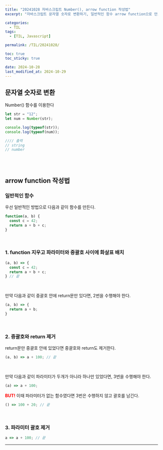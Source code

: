 ```yaml
---
title: "20241028 자바스크립트 Number(), arrow function 작성법"
excerpt: "자바스크립트 문자열 숫자로 변환하기, 일반적인 함수 arrow function으로 만드는 법"

categories:
  - TIL
tags:
  - [TIL, Javascript]

permalink: /TIL/20241028/

toc: true
toc_sticky: true

date: 2024-10-28
last_modified_at: 2024-10-29
---
```


## 문자열 숫자로 변환
Number() 함수를 이용한다

```javascript
let str = "12";
let num = Number(str);

console.log(typeof(str));
console.log(typeof(num));

//// 출력
// string
// number
```
<br><br>

## arrow function 작성법
### 일반적인 함수
우선 일반적인 방법으로 다음과 같이 함수를 만든다.

```javascript
function(a, b) {
  const c = 42;
  return a + b + c;
}
```
<br>

### 1. function 지우고 파라미터와 중괄호 사이에 화살표 배치
```javascript
(a, b) => {
  const c = 42;
  return a + b + c; 
} // 끝
```
<br>

만약 다음과 같이 중괄호 안에 return문만 있다면, 2번을 수행해야 한다. 
```javascript
(a, b) => {
  return a + b;
}
```
<br>

### 2. 중괄호와 return 제거
return문만 중괄호 안에 있었다면 중괄호와 return도 제거한다. 
```javascript
(a, b) => a + 100; // 끝
```
<br>

만약 다음과 같이 파라미터가 두개가 아니라 하나만 있었다면, 3번을 수행해야 한다.
```javascript
(a) => a + 100;
```

**<span style="color:red">BUT!</span>** 이때 파라미터가 없는 함수였다면 3번은 수행하지 않고 괄호를 남긴다.
```javascript
() => 100 + 20; // 끝
```
<br>

### 3. 파라미터 괄호 제거
```javascript
a => a + 100; // 끝
```

<hr>
